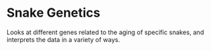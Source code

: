 # Snake Genetics
Looks at different genes related to the aging of specific snakes, and interprets the data in a variety of ways.
